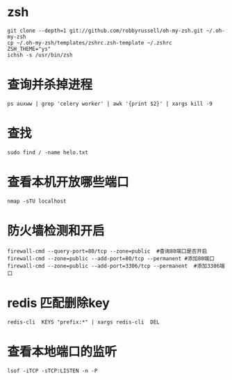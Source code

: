 # zsh
```
git clone --depth=1 git://github.com/robbyrussell/oh-my-zsh.git ~/.oh-my-zsh
cp ~/.oh-my-zsh/templates/zshrc.zsh-template ~/.zshrc
ZSH_THEME="ys"
ichsh -s /usr/bin/zsh
```

# 查询并杀掉进程
```
ps auxww | grep 'celery worker' | awk '{print $2}' | xargs kill -9
```

# 查找
```
sudo find / -name helo.txt
```

# 查看本机开放哪些端口
```
nmap -sTU localhost
```
# 防火墙检测和开启
```
firewall-cmd --query-port=80/tcp --zone=public  #查询80端口是否开启
firewall-cmd --zone=public --add-port=80/tcp --permanent #添加80端口
firewall-cmd --zone=public --add-port=3306/tcp --permanent  #添加3306端口
```

# redis 匹配删除key
```
redis-cli  KEYS "prefix:*" | xargs redis-cli  DEL
```

# 查看本地端口的监听
```
lsof -iTCP -sTCP:LISTEN -n -P
```
